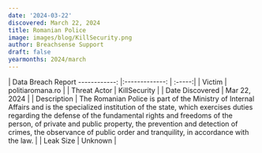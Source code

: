 ```yaml
---
date: '2024-03-22'
discovered: March 22, 2024
title: Romanian Police
image: images/blog/KillSecurity.png
author: Breachsense Support
draft: false
yearmonths: 2024/march
---
```



| Data Breach Report
------------:     |:-------------:    | :-----:|
| Victim      | politiaromana.ro      | 
| Threat Actor      | KillSecurity      | 
| Date Discovered      | Mar 22, 2024      | 
| Description      | The Romanian Police is part of the Ministry of Internal Affairs and is the specialized institution of the state, which exercises duties regarding the defense of the fundamental rights and freedoms of the person, of private and public property, the prevention and detection of crimes, the observance of public order and tranquility, in accordance with the law.      | 
| Leak Size      | Unknown      | 

